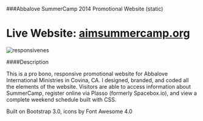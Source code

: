 ###Abbalove SummerCamp 2014 Promotional Website (static)



Live Website: [aimsummercamp.org](aimsummercamp.org)
====================================================

![responsivenes](http://i.imgur.com/VItjVqq.jpg)

####Description

This is a pro bono, responsive promotional website for Abbalove International Ministries in Covina, CA. I designed, branded, and coded all the elements of the website. Visitors are able to access information about SummerCamp, register online via Plasso (formerly Spacebox.io), and view a complete weekend schedule built with CSS.

Built on Bootstrap 3.0, icons by Font Awesome 4.0
